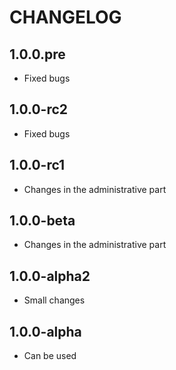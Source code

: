 CHANGELOG
==============

1.0.0.pre
-----------------
  * Fixed bugs

1.0.0-rc2
-----------------
  * Fixed bugs

1.0.0-rc1
-----------------
  * Changes in the administrative part

1.0.0-beta
-----------------
  * Changes in the administrative part

1.0.0-alpha2
-----------------
  * Small changes

1.0.0-alpha
-----------------
  * Can be used
